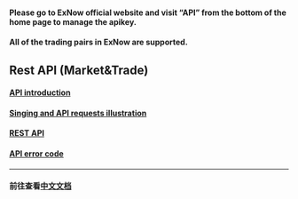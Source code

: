 #### Please go to ExNow official website and visit “API” from the bottom of the home page to manage the apikey. 
#### All of the trading pairs in ExNow are supported.
## Rest API (Market&Trade)
#### [API introduction ](https://github.com/ExnowSupport/)
#### [Singing and API requests illustration](https://github.com/ExnowSupport/)
#### [REST API](https://github.com/ExnowSupport/)
#### [API error code](https://github.com/ExnowSupport/)

***
#### 前往查看[中文文档](https://github.com/ExnowSupport/ExNow-API/blob/master/README.md)
